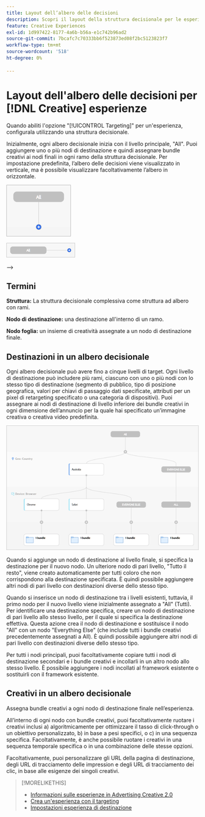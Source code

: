 ```yaml
---
title: Layout dell’albero delle decisioni
description: Scopri il layout della struttura decisionale per le esperienze con targeting.
feature: Creative Experiences
exl-id: 1d997422-8177-4a6b-b56a-e1c742b96ad2
source-git-commit: 7bcafc7c70333bb6f523873ed08f2bc5123823f7
workflow-type: tm+mt
source-wordcount: '518'
ht-degree: 0%

---
```


# Layout dell&#39;albero delle decisioni per [!DNL Creative] esperienze

Quando abiliti l&#39;opzione &quot;[!UICONTROL Targeting]&quot; per un&#39;esperienza, configurala utilizzando una struttura decisionale.

Inizialmente, ogni albero decisionale inizia con il livello principale, &quot;All&quot;. Puoi aggiungere uno o più nodi di destinazione e quindi assegnare bundle creativi ai nodi finali in ogni ramo della struttura decisionale. Per impostazione predefinita, l’albero delle decisioni viene visualizzato in verticale, ma è possibile visualizzare facoltativamente l’albero in orizzontale.

![Esempio di struttura decisionale verticale senza destinazioni](/help/creative/assets/experience-decision-tree-no-targets.png "Esempio di struttura decisionale verticale senza destinazioni")

![Esempio di struttura decisionale orizzontale senza destinazioni](/help/creative/assets/experience-decision-tree-no-targets-horizontal.png "Esempio di struttura decisionale orizzontale senza destinazioni")

<!--
>[!NOTE]
>
>You can optionally assign creative bundles to the root level, without targets. However, the [XXXX workflow](experience-create-no-targeting.md) XXXXX is better XXX.<!-- Explain the diff and why to choose the other option. -->
-->

## Termini

**Struttura:** La struttura decisionale complessiva come struttura ad albero con rami.

**Nodo di destinazione:** una destinazione all&#39;interno di un ramo.

**Nodo foglia:** un insieme di creatività assegnate a un nodo di destinazione finale.

## Destinazioni in un albero decisionale

Ogni albero decisionale può avere fino a cinque livelli di target. Ogni livello di destinazione può includere più rami, ciascuno con uno o più nodi con lo stesso tipo di destinazione (segmento di pubblico, tipo di posizione geografica, valori per chiavi di passaggio dati specificate, attributi per un pixel di retargeting specificato o una categoria di dispositivi). Puoi assegnare ai nodi di destinazione di livello inferiore dei bundle creativi in ogni dimensione dell’annuncio per la quale hai specificato un’immagine creativa o creativa video predefinita.

![Esempio di struttura decisionale con destinazioni](/help/creative/assets/experience-decision-tree.png "Esempio di struttura decisionale con destinazioni")

Quando si aggiunge un nodo di destinazione al livello finale, si specifica la destinazione per il nuovo nodo. Un ulteriore nodo di pari livello, &quot;Tutto il resto&quot;, viene creato automaticamente per tutti coloro che non corrispondono alla destinazione specificata. È quindi possibile aggiungere altri nodi di pari livello con destinazioni diverse dello stesso tipo.

Quando si inserisce un nodo di destinazione tra i livelli esistenti, tuttavia, il primo nodo per il nuovo livello viene inizialmente assegnato a &quot;All&quot; (Tutti). Per identificare una destinazione specifica, creare un nodo di destinazione di pari livello allo stesso livello, per il quale si specifica la destinazione effettiva. Questa azione crea il nodo di destinazione e sostituisce il nodo &quot;All&quot; con un nodo &quot;Everything Else&quot; (che include tutti i bundle creativi precedentemente assegnati a All). È quindi possibile aggiungere altri nodi di pari livello con destinazioni diverse dello stesso tipo.

Per tutti i nodi principali, puoi facoltativamente copiare tutti i nodi di destinazione secondari e i bundle creativi e incollarli in un altro nodo allo stesso livello. È possibile aggiungere i nodi incollati al framework esistente o sostituirli con il framework esistente.

## Creativi in un albero decisionale

Assegna bundle creativi a ogni nodo di destinazione finale nell’esperienza.

All’interno di ogni nodo con bundle creativi, puoi facoltativamente ruotare i creativi inclusi a) algoritmicamente per ottimizzare il tasso di click-through o un obiettivo personalizzato, b) in base a pesi specifici, o c) in una sequenza specifica. Facoltativamente, è anche possibile ruotare i creativi in una sequenza temporale specifica o in una combinazione delle stesse opzioni.

Facoltativamente, puoi personalizzare gli URL della pagina di destinazione, degli URL di tracciamento delle impression e degli URL di tracciamento dei clic, in base alle esigenze dei singoli creativi. <!-- Not in the UI as of 1/31: For flexible HTML5 creatives, you can customize any of the flexible attributes. -->

>[!MORELIKETHIS]
>
>* [Informazioni sulle esperienze in Advertising Creative 2.0](experience-about.md)
>* [Crea un&#39;esperienza con il targeting](/help/creative/experiences/experience-create-targeting.md)
>* [Impostazioni esperienza di destinazione](/help/creative/experiences/experience-settings-targeting.md)
